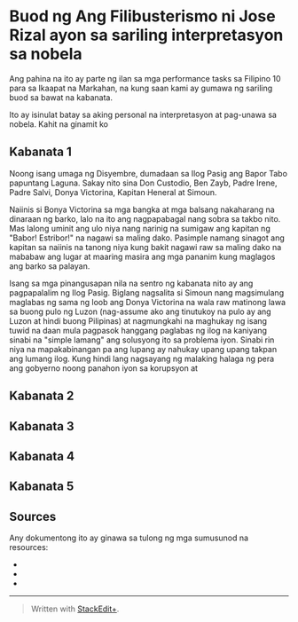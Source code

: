 # Buod ng Ang Filibusterismo ni Jose Rizal ayon sa sariling interpretasyon sa nobela

Ang pahina na ito ay parte ng ilan sa mga performance tasks sa Filipino 10 para sa Ikaapat na Markahan, na kung saan kami ay gumawa ng sariling buod sa bawat na kabanata.

<!-- TODO Translate:
This is written based on my personal interpretation and understanding of the novel. Although I used
-->

Ito ay isinulat batay sa aking personal na interpretasyon at pag-unawa sa nobela. Kahit na ginamit ko

## Kabanata 1

Noong isang umaga ng Disyembre, dumadaan sa Ilog Pasig ang Bapor Tabo papuntang Laguna. Sakay nito sina Don Custodio, Ben Zayb, Padre Irene, Padre Salvi, Donya Victorina, Kapitan Heneral at Simoun.

Naiinis si Bonya Victorina sa mga bangka at mga balsang nakaharang na dinaraan ng barko, lalo na ito ang nagpapabagal nang sobra sa takbo nito. Mas lalong uminit ang ulo niya nang narinig na sumigaw ang kapitan ng "Babor! Estribor!" na nagawi sa maling dako. Pasimple namang sinagot ang kapitan sa naiinis na tanong niya kung bakit nagawi raw sa maling dako na mababaw ang lugar at maaring masira ang mga pananim kung maglagos ang barko sa palayan.

Isang sa mga pinangusapan nila na sentro ng kabanata nito ay ang pagpapalalim ng Ilog Pasig. Biglang nagsalita si Simoun nang magsimulang maglabas ng sama ng loob ang Donya Victorina na wala raw matinong lawa sa buong pulo ng Luzon (nag-assume ako ang tinutukoy na pulo ay ang Luzon at hindi buong Pilipinas) at nagmungkahi na maghukay ng isang tuwid na daan mula pagpasok hanggang paglabas ng ilog na kaniyang sinabi na "simple lamang" ang solusyong ito sa problema iyon. Sinabi rin niya na mapakabinangan pa ang lupang ay nahukay upang upang takpan ang lumang ilog. Kung hindi lang nagsayang ng malaking halaga ng pera ang gobyerno noong panahon iyon sa korupsyon at

## Kabanata 2

## Kabanata 3

## Kabanata 4

## Kabanata 5

## Sources

Any dokumentong ito ay ginawa sa tulong ng mga sumusunod na resources:

*
*
*

---
> Written with [StackEdit+](https://stackedit.net/).
<!--stackedit_data:
eyJwcm9wZXJ0aWVzIjoiZXh0ZW5zaW9uczpcbiAgcHJlc2V0Oi
BnZm1cbiAgZW1vamk6XG4gICAgc2hvcnRjdXRzOiB0cnVlXG4i
LCJoaXN0b3J5IjpbODU1NDU0NjA4LDQxNjM3OTI4XX0=
-->